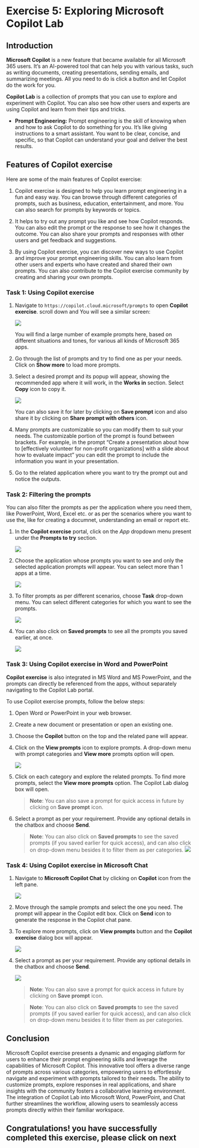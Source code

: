 # Exercise 5: Exploring Microsoft Copilot Lab

## Introduction

**Microsoft Copilot** is a new feature that became available for all Microsoft 365 users. It’s an AI-powered tool that can help you with various tasks, such as writing documents, creating presentations, sending emails, and summarizing meetings. All you need to do is click a button and let Copilot do the work for you.

**Copilot Lab** is a collection of prompts that you can use to explore and experiment with Copilot. You can also see how other users and experts are using Copilot and learn from their tips and tricks.

- **Prompt Engineering:** Prompt engineering is the skill of knowing when and how to ask Copilot to do something for you. It’s like giving instructions to a smart assistant. You want to be clear, concise, and specific, so that Copilot can understand your goal and deliver the best results.

## Features of Copilot exercise

Here are some of the main features of Copilot exercise:

1. Copilot exercise is designed to help you learn prompt engineering in a fun and easy way. You can browse through different categories of prompts, such as business, education, entertainment, and more. You can also search for prompts by keywords or topics.

1. It helps to try out any prompt you like and see how Copilot responds. You can also edit the prompt or the response to see how it changes the outcome. You can also share your prompts and responses with other users and get feedback and suggestions.

1. By using Copilot exercise, you can discover new ways to use Copilot and improve your prompt engineering skills. You can also learn from other users and experts who have created and shared their own prompts. You can also contribute to the Copilot exercise community by creating and sharing your own prompts.

### Task 1: Using Copilot exercise

1. Navigate to `https://copilot.cloud.microsoft/prompts` to open **Copilot exercise**. scroll down and You will see a similar screen:

    ![](./media/copiootsinp2.png)

    You will find a large number of example prompts here, based on different situations and tones, for various all kinds of Microsoft 365 apps.

1. Go through the list of prompts and try to find one as per your needs. Click on **Show more** to load more prompts.

1. Select a desired prompt and its popup will appear, showing the recommended app where it will work, in the **Works in** section. Select **Copy** icon to copy it.

    ![](./media/sample-prompt.png)

    You can also save it for later by clicking on **Save prompt** icon and also share it by clicking on **Share prompt with others** icon.

1. Many prompts are customizable so you can modify them to suit your needs. The customizable portion of the prompt is found between brackets. For example, in the prompt “Create a presentation about how to [effectively volunteer for non-profit organizations] with a slide about how to evaluate impact” you can edit the prompt to include the information you want in your presentation.

1. Go to the related application where you want to try the prompt out and notice the outputs.

### Task 2: Filtering the prompts

You can also filter the prompts as per the application where you need them, like PowerPoint, Word, Excel etc. or as per the scenarios where you want to use the, like for creating a documnet, understanding an email or report etc.

1. In the **Copilot exercise** portal, click on the *App* dropdown menu present under the **Prompts to try** section.

    ![](./media/app-filter.png)

1. Choose the application whose prompts you want to see and only the selected application prompts will appear. You can select more than 1 apps at a time.

    ![](./media/app-filters.png)

1. To filter prompts as per different scenarios, choose **Task** drop-down menu. You can select different categories for which you want to see the prompts.

    ![](./media/copiootsinp3.png)

1. You can also click on **Saved prompts** to see all the prompts you saved earlier, at once.

    ![](./media/saved-prompts.png)

### Task 3: Using Copilot exercise in Word and PowerPoint

**Copilot exercise** is also integrated in MS Word and MS PowerPoint, and the prompts can directly be referenced from the apps, without separately navigating to the Copilot Lab portal.

To use Copilot exercise prompts, follow the below steps:

1. Open Word or PowerPoint in your web browser.

1. Create a new document or presentation or open an existing one.

1. Choose the **Copilot** button on the top and the related pane will appear.

1. Click on the **View prompts** icon to explore prompts. A drop-down menu with prompt categories and **View more** prompts option will open.

    ![](./media/copiootsinp4.png)

1. Click on each category and explore the related prompts. To find more prompts, select the **View more prompts** option. The Copilot Lab dialog box will open.
    
    >**Note**: You can also save a prompt for quick access in future by clicking on **Save prompt** icon.

1. Select a prompt as per your requirement. Provide any optional details in the chatbox and choose **Send**.

    >**Note**: You can also click on **Saved prompts** to see the saved prompts (if you saved earlier for quick access), and can also click on drop-down menu besides it to filter them as per categories.
    ![](./media/internal-filters.png)

### Task 4: Using Copilot exercise in Microsoft Chat

1. Navigate to **Microsoft Copilot Chat** by clicking on **Copilot** icon from the left pane.

    ![](./media/copilot-chat.png)

1. Move through the sample prompts and select the one you need. The prompt will appear in the Copilot edit box. Click on **Send** icon to generate the response in the Copilot chat pane.

1. To explore more prompts, click on **View prompts** button and the **Copilot exercise** dialog box will appear.

    ![](./media/view-prompts-chat.png)

1. Select a prompt as per your requirement. Provide any optional details in the chatbox and choose **Send**.

    ![](./media/copilot-lab-chat.png)

    >**Note**: You can also save a prompt for quick access in future by clicking on **Save prompt** icon.

    >**Note**: You can also click on **Saved prompts** to see the saved prompts (if you saved earlier for quick access), and can also click on drop-down menu besides it to filter them as per categories.

## Conclusion

Microsoft Copilot exercise presents a dynamic and engaging platform for users to enhance their prompt engineering skills and leverage the capabilities of Microsoft Copilot. This innovative tool offers a diverse range of prompts across various categories, empowering users to effortlessly navigate and experiment with prompts tailored to their needs. The ability to customize prompts, explore responses in real applications, and share insights with the community fosters a collaborative learning environment. The integration of Copilot Lab into Microsoft Word, PowerPoint, and Chat further streamlines the workflow, allowing users to seamlessly access prompts directly within their familiar workspace.


## **Congratulations! you have successfully completed this exercise, please click on next**
